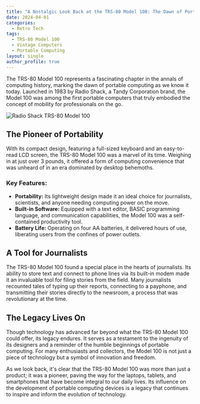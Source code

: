```yaml
---
title: "A Nostalgic Look Back at the TRS-80 Model 100: The Dawn of Portable Computing"
date: 2024-04-01
categories:
  - Retro Tech
tags:
  - TRS-80 Model 100
  - Vintage Computers
  - Portable Computing
layout: single
author_profile: true
---
```


The TRS-80 Model 100 represents a fascinating chapter in the annals of computing history, marking the dawn of portable computing as we know it today. Launched in 1983 by Radio Shack, a Tandy Corporation brand, the Model 100 was among the first portable computers that truly embodied the concept of mobility for professionals on the go.

![Radio Shack TRS-80 Model 100](https://upload.wikimedia.org/wikipedia/commons/e/e9/Radio_Shack_TRS-80_Model_100.jpg)

## The Pioneer of Portability

With its compact design, featuring a full-sized keyboard and an easy-to-read LCD screen, the TRS-80 Model 100 was a marvel of its time. Weighing in at just over 3 pounds, it offered a form of computing convenience that was unheard of in an era dominated by desktop behemoths.

### Key Features:
- **Portability:** Its lightweight design made it an ideal choice for journalists, scientists, and anyone needing computing power on the move.
- **Built-in Software:** Equipped with a text editor, BASIC programming language, and communication capabilities, the Model 100 was a self-contained productivity tool.
- **Battery Life:** Operating on four AA batteries, it delivered hours of use, liberating users from the confines of power outlets.

## A Tool for Journalists

The TRS-80 Model 100 found a special place in the hearts of journalists. Its ability to store text and connect to phone lines via its built-in modem made it an invaluable tool for filing stories from the field. Many journalists recounted tales of typing up their reports, connecting to a payphone, and transmitting their stories directly to the newsroom, a process that was revolutionary at the time.

## The Legacy Lives On

Though technology has advanced far beyond what the TRS-80 Model 100 could offer, its legacy endures. It serves as a testament to the ingenuity of its designers and a reminder of the humble beginnings of portable computing. For many enthusiasts and collectors, the Model 100 is not just a piece of technology but a symbol of innovation and freedom.

As we look back, it's clear that the TRS-80 Model 100 was more than just a product; it was a pioneer, paving the way for the laptops, tablets, and smartphones that have become integral to our daily lives. Its influence on the development of portable computing devices is a legacy that continues to inspire and inform the evolution of technology.

